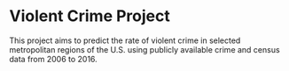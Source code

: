 # Violent Crime Project
This project aims to predict the rate of violent crime in selected metropolitan regions of the U.S. using publicly available crime and census data from 2006 to 2016.

